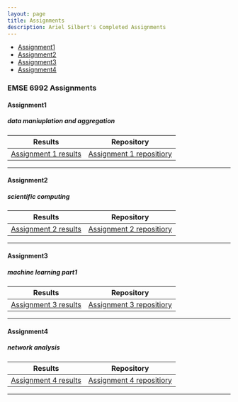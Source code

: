 ```yaml
---
layout: page
title: Assignments
description: Ariel Silbert's Completed Assignments
---
```



<div class="navbar">
    <div class="navbar-inner">
        <ul class="nav">
            <li><a href="#Assignment 1">Assignment1</a></li>
            <li><a href="#Assignment 2">Assignment2</a></li>
            <li><a href="#Assignment 3">Assignment3</a></li>
            <li><a href="#Assignment 4">Assignment4</a></li>
        </ul>
    </div>
</div>


### EMSE 6992 Assignments
####  <a name="Assignment 1"></a>Assignment1
##### <a name="datamanipulationandaggregation"></a>data maniuplation and aggregation

Results | Repository
---|---
[Assignment 1 results](https://alsilbert.github.io/Assignments/HW1_ArielSilbert.ipynb)| [Assignment 1 repositiory](https://github.com/alsilbert/alsilbert.github.io/tree/master/Assignments/data/HW1)

---


####  <a name="Assignment 2"></a>Assignment2
##### <a name="scientificcomputing"></a>scientific computing

| Results                | Repository                 |
| ---------------------- |:--------------------------:|
| [Assignment 2 results](https://alsilbert.github.io/Assignments/HW2_ArielSilbert.ipynb)| [Assignment 2 repositiory](https://github.com/alsilbert/alsilbert.github.io/tree/master/Assignments/data/HW2)|

---


####  <a name="Assignment 3"></a>Assignment3
##### <a name="deeplearning"></a>machine learning part1


| Results                | Repository                 |
| ---------------------- |:--------------------------:|
| [Assignment 3 results]()| [Assignment 3 repositiory]()|

---



####  <a name="Assignment 4"></a>Assignment4
##### <a name="networkanalysis"></a>network analysis


| Results                | Repository                 |
| ---------------------- |:--------------------------:|
| [Assignment 4 results]()| [Assignment 4 repositiory]()|
---
